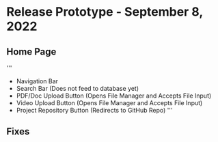 # Release Prototype - September 8, 2022

## Home Page
'''
+ Navigation Bar
+ Search Bar (Does not feed to database yet)
+ PDF/Doc Upload Button (Opens File Manager and Accepts File Input)
+ Video Upload Button (Opens File Manager and Accepts File Input)
+ Project Repository Button (Redirects to GitHub Repo)
'''
## Fixes

